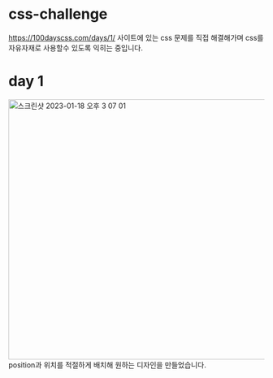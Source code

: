# css-challenge

https://100dayscss.com/days/1/ 사이트에 있는 css 문제를 직접 해결해가며 css를 자유자재로 사용할수 있도록 익히는 중입니다.


# day 1
<img width="512" alt="스크린샷 2023-01-18 오후 3 07 01" src="https://user-images.githubusercontent.com/82946898/213097094-a856e2eb-e0a5-4020-9fa7-e9298e9e81e7.png">
position과 위치를 적절하게 배치해 원하는 디자인을 만들었습니다.
